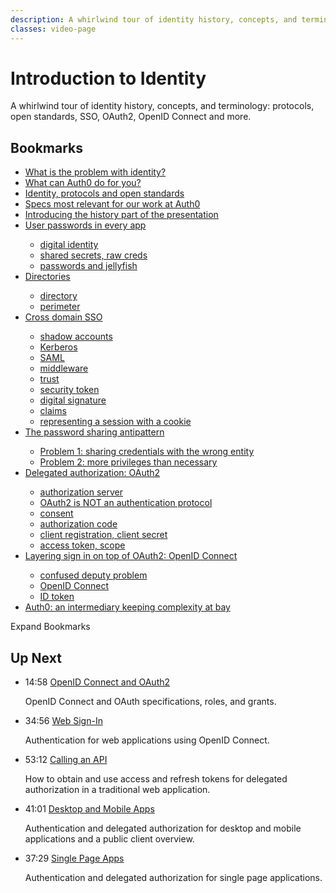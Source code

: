 ```yaml
---
description: A whirlwind tour of identity history, concepts, and terminology - protocols, open standards, SSO, OAuth2, OpenID Connect and more.
classes: video-page
---
```

# Introduction to Identity

A whirlwind tour of identity history, concepts, and terminology: protocols, open standards, SSO, OAuth2, OpenID Connect and more.

<div class="video-wrapper" data-video="pdlav16113"></div>

## Bookmarks

<div class="video-transcript video-bookmarks" id="wistia-video-bookmarks">
  <ul>
    <li><a href="#wistia_pdlav16113?time=32">What is the problem with identity?</a></li>
    <li><a href="#wistia_pdlav16113?time=255">What can Auth0 do for you?</a></li>
    <li><a href="#wistia_pdlav16113?time=352">Identity, protocols and open standards</a></li>
    <li><a href="#wistia_pdlav16113?time=485">Specs most relevant for our work at Auth0</a></li>
    <li><a href="#wistia_pdlav16113?time=540">Introducing the history part of the presentation</a></li>
    <li><a href="#wistia_pdlav16113?time=580">User passwords in every app</a></li>
    <ul>
      <li><a href="#wistia_pdlav16113?time=600">digital identity</a></li>
      <li><a href="#wistia_pdlav16113?time=722">shared secrets, raw creds</a></li>
      <li><a href="#wistia_pdlav16113?time=768">passwords and jellyfish</a></li>
    </ul>
    <li><a href="#wistia_pdlav16113?time=853">Directories</a></li>
    <ul>
      <li><a href="#wistia_pdlav16113?time=970">directory</a></li>
      <li><a href="#wistia_pdlav16113?time=1068">perimeter</a></li>
    </ul>
    <li><a href="#wistia_pdlav16113?time=1108">Cross domain SSO</a></li>
    <ul>
      <li><a href="#wistia_pdlav16113?time=1148">shadow accounts</a></li>
      <li><a href="#wistia_pdlav16113?time=1242">Kerberos</a></li>
      <li><a href="#wistia_pdlav16113?time=1260">SAML</a></li>
      <li><a href="#wistia_pdlav16113?time=1293">middleware</a></li>
      <li><a href="#wistia_pdlav16113?time=1346">trust</a></li>
      <li><a href="#wistia_pdlav16113?time=1552">security token</a></li>
      <li><a href="#wistia_pdlav16113?time=1571">digital signature</a></li>
      <li><a href="#wistia_pdlav16113?time=1630">claims</a></li>
      <li><a href="#wistia_pdlav16113?time=1757">representing a session with a cookie</a></li>
    </ul>
    <li><a href="#wistia_pdlav16113?time=1817">The password sharing antipattern</a></li>
    <ul>
      <li><a href="#wistia_pdlav16113?time=1948">Problem 1: sharing credentials with the wrong entity</a></li>
      <li><a href="#wistia_pdlav16113?time=1990">Problem 2: more privileges than necessary</a></li>
    </ul>  
    <li><a href="#wistia_pdlav16113?time=2048">Delegated authorization: OAuth2</a></li>
    <ul>
      <li><a href="#wistia_pdlav16113?time=2086">authorization server</a></li>
      <li><a href="#wistia_pdlav16113?time=2150">OAuth2 is NOT an authentication protocol</a></li>
      <li><a href="#wistia_pdlav16113?time=2209">consent</a></li>
      <li><a href="#wistia_pdlav16113?time=2234">authorization code</a></li>
      <li><a href="#wistia_pdlav16113?time=2257">client registration, client secret</a></li>
      <li><a href="#wistia_pdlav16113?time=2301">access token, scope</a></li>
    </ul>      
    <li><a href="#wistia_pdlav16113?time=2409">Layering sign in on top of OAuth2: OpenID Connect</a></li>
    <ul>
      <li><a href="#wistia_pdlav16113?time=2526">confused deputy problem</a></li>
      <li><a href="#wistia_pdlav16113?time=2627">OpenID Connect</a></li>
      <li><a href="#wistia_pdlav16113?time=2664">ID token</a></li>
    </ul>
    <li><a href="#wistia_pdlav16113?time=2753">Auth0: an intermediary keeping complexity at bay</a></li>
  </ul>

</div>

<div class="video-transcript-expand" onClick="(function() {
  $('.video-transcript').toggleClass('expanded');
  $('.video-transcript-expand i').attr('class', $('.video-transcript').hasClass('expanded') ? 'icon-budicon-462' : 'icon-budicon-460');
})()">Expand Bookmarks <i class="icon-budicon-460"></i></div>

## Up Next

<ul class="up-next">
  <li>
    <span class="video-time"><i class="icon icon-budicon-494"></i>14:58</span>
    <i class="video-icon icon icon-budicon-676"></i>
    <a href="/videos/learn-identity/02-oidc-and-oauth">OpenID Connect and OAuth2</a>
    <p>OpenID Connect and OAuth specifications, roles, and grants.</p>
  </li>

  <li>
    <span class="video-time"><i class="icon icon-budicon-494"></i>34:56</span>
    <i class="video-icon icon icon-budicon-676"></i>
    <a href="/videos/learn-identity/03-web-sign-in">Web Sign-In</a>
    <p>Authentication for web applications using OpenID Connect.</p>
  </li>

  <li>
    <span class="video-time"><i class="icon icon-budicon-494"></i>53:12</span>
    <i class="video-icon icon icon-budicon-676"></i>
    <a href="/videos/learn-identity/04-calling-an-api">Calling an API</a>
    <p>How to obtain and use access and refresh tokens for delegated authorization in a traditional web application.</p>
  </li>

  <li>
    <span class="video-time"><i class="icon icon-budicon-494"></i>41:01</span>
    <i class="video-icon icon icon-budicon-676"></i>
    <a href="/videos/learn-identity/05-desktop-and-mobile-apps">Desktop and Mobile Apps</a>
    <p>Authentication and delegated authorization for desktop and mobile applications and a public client overview.</p>
  </li>

  <li>
    <span class="video-time"><i class="icon icon-budicon-494"></i>37:29</span>
    <i class="video-icon icon icon-budicon-676"></i>
    <a href="/videos/learn-identity/06-single-page-apps">Single Page Apps</a>
    <p>Authentication and delegated authorization for single page applications.</p>
  </li>
</ul>
